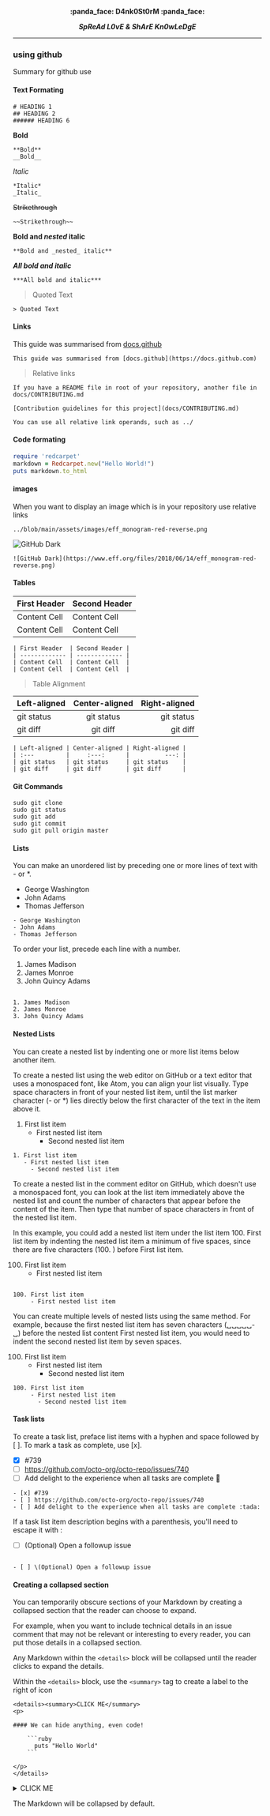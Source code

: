 <p align="center">
    <b>:panda_face: D4nk0St0rM :panda_face:</b>
</p>
<p align="center">
    <i><b>SpReAd L0vE & ShArE Kn0wLeDgE</b></i>
</p>

____
### using github
Summary for github use

#### Text Formating
```
# HEADING 1
## HEADING 2
###### HEADING 6
```
**Bold**
```
**Bold**
__Bold__	
```
*Italic*
```
*Italic*
_Italic_	
```
~~Strikethrough~~
```
~~Strikethrough~~
```
**Bold and _nested_ italic**
```
**Bold and _nested_ italic**
```

***All bold and italic***
```
***All bold and italic***
```

> Quoted Text
```
> Quoted Text
```

#### Links
This guide was summarised from [docs.github](https://docs.github.com)
```
This guide was summarised from [docs.github](https://docs.github.com)
```
> Relative links
```
If you have a README file in root of your repository, another file in docs/CONTRIBUTING.md

[Contribution guidelines for this project](docs/CONTRIBUTING.md)

You can use all relative link operands, such as ../

```


#### Code formating

```ruby
require 'redcarpet'
markdown = Redcarpet.new("Hello World!")
puts markdown.to_html
```

#### images
When you want to display an image which is in your repository use relative links
```
../blob/main/assets/images/eff_monogram-red-reverse.png
```
![GitHub Dark](https://www.eff.org/files/2018/06/14/eff_monogram-red-reverse.png)

```
![GitHub Dark](https://www.eff.org/files/2018/06/14/eff_monogram-red-reverse.png)
```

#### Tables
| First Header  | Second Header |
| ------------- | ------------- |
| Content Cell  | Content Cell  |
| Content Cell  | Content Cell  |

```
| First Header  | Second Header |
| ------------- | ------------- |
| Content Cell  | Content Cell  |
| Content Cell  | Content Cell  |
```
> Table Alignment

| Left-aligned | Center-aligned | Right-aligned |
| :---         |     :---:      |          ---: |
| git status   | git status     | git status    |
| git diff     | git diff       | git diff      |
```
| Left-aligned | Center-aligned | Right-aligned |
| :---         |     :---:      |          ---: |
| git status   | git status     | git status    |
| git diff     | git diff       | git diff      |
```


#### Git Commands
```
sudo git clone 
sudo git status
sudo git add
sudo git commit
sudo git pull origin master 
```

#### Lists

You can make an unordered list by preceding one or more lines of text with - or *.

- George Washington
- John Adams
- Thomas Jefferson

```
- George Washington
- John Adams
- Thomas Jefferson
```


To order your list, precede each line with a number.

1. James Madison
2. James Monroe
3. John Quincy Adams

```

1. James Madison
2. James Monroe
3. John Quincy Adams

```

#### Nested Lists

You can create a nested list by indenting one or more list items below another item.

To create a nested list using the web editor on GitHub or a text editor that uses a monospaced font, like Atom, you can align your list visually. Type space characters in front of your nested list item, until the list marker character (- or *) lies directly below the first character of the text in the item above it.

1. First list item
   - First nested list item
     - Second nested list item

```
1. First list item
   - First nested list item
     - Second nested list item
```
     
To create a nested list in the comment editor on GitHub, which doesn't use a monospaced font, you can look at the list item immediately above the nested list and count the number of characters that appear before the content of the item. Then type that number of space characters in front of the nested list item.

In this example, you could add a nested list item under the list item 100. First list item by indenting the nested list item a minimum of five spaces, since there are five characters (100. ) before First list item.

100. First list item
     - First nested list item
```

100. First list item
     - First nested list item

```
You can create multiple levels of nested lists using the same method. For example, because the first nested list item has seven characters (␣␣␣␣␣-␣) before the nested list content First nested list item, you would need to indent the second nested list item by seven spaces.

100. First list item
     - First nested list item
       - Second nested list item
```
100. First list item
     - First nested list item
       - Second nested list item
```
#### Task lists

To create a task list, preface list items with a hyphen and space followed by [ ]. To mark a task as complete, use [x].

- [x] #739
- [ ] https://github.com/octo-org/octo-repo/issues/740
- [ ] Add delight to the experience when all tasks are complete :tada:
```
- [x] #739
- [ ] https://github.com/octo-org/octo-repo/issues/740
- [ ] Add delight to the experience when all tasks are complete :tada:
```

If a task list item description begins with a parenthesis, you'll need to escape it with \:

- [ ] \(Optional) Open a followup issue
```

- [ ] \(Optional) Open a followup issue

```

#### Creating a collapsed section

You can temporarily obscure sections of your Markdown by creating a collapsed section that the reader can choose to expand. 

For example, when you want to include technical details in an issue comment that may not be relevant or interesting to every reader, you can put those details in a collapsed section. 

Any Markdown within the ```<details>``` block will be collapsed until the reader clicks to expand the details. 

Within the ```<details>``` block, use the ```<summary>``` tag to create a label to the right of icon

```
<details><summary>CLICK ME</summary>
<p>

#### We can hide anything, even code!

    ```ruby
      puts "Hello World"
    ```

</p>
</details>
```

<details><summary>CLICK ME</summary>
<p>

#### We can hide anything, even code!

    ```ruby
      puts "Hello World"
    ```

</p>
</details>

The Markdown will be collapsed by default.



